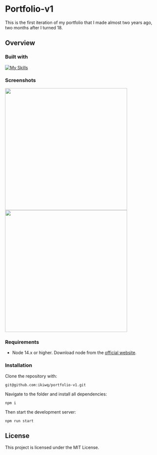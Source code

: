 # Portfolio-v1
This is the first iteration of my portfolio that I made almost two years ago, two months after I turned 18.
## Overview
### Built with
[![My Skills](https://skillicons.dev/icons?i=react,vite&theme=light)](https://skillicons.dev)
### Screenshots
<p float="left">
  <image src="https://github.com/ikiwq/portfolio-v1/assets/110495658/c58dcb10-aafb-47f3-880e-ba1283a49250" width="400"/>
  <image src="https://github.com/ikiwq/portfolio-v1/assets/110495658/65994d4d-02d8-4070-8493-8108e07708b0" width="400"/>
</p>
    
### Requirements
- Node 14.x or higher. Download node from the [official website](https://nodejs.org/en).

### Installation
Clone the repository with:

    git@github.com:ikiwq/portfolio-v1.git

Navigate to the folder and install all dependencies:

    npm i

Then start the development server:

    npm run start

## License

This project is licensed under the MIT License.

